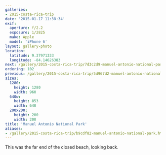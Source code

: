 ```yaml
---
galleries:
- 2015-costa-rica-trip
date: '2015-01-17 11:38:34'
exif:
  aperture: f/2.2
  exposure: 1/2825
  make: Apple
  model: 'iPhone 6'
layout: gallery-photo
location:
  latitude: 9.37971333
  longitude: -84.14626383
next: /gallery/2015-costa-rica-trip/7d3c2d9-manuel-antonio-national-park
ordering: 102
previous: /gallery/2015-costa-rica-trip/5d967d2-manuel-antonio-national-park
sizes:
  1280:
    height: 1280
    width: 960
  640w:
    height: 853
    width: 640
  200x200:
    height: 200
    width: 200
title: 'Manuel Antonio National Park'
aliases:
- /gallery/2015-costa-rica-trip/b9cdf82-manuel-antonio-national-park.html
---
```


This was the far end of the closed beach, looking back.
